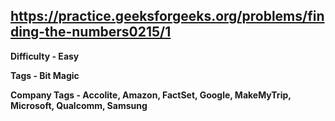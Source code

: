 ## https://practice.geeksforgeeks.org/problems/finding-the-numbers0215/1

**Difficulty - Easy**

**Tags - Bit Magic**

**Company Tags - Accolite, Amazon, FactSet, Google, MakeMyTrip, Microsoft, Qualcomm, Samsung**
